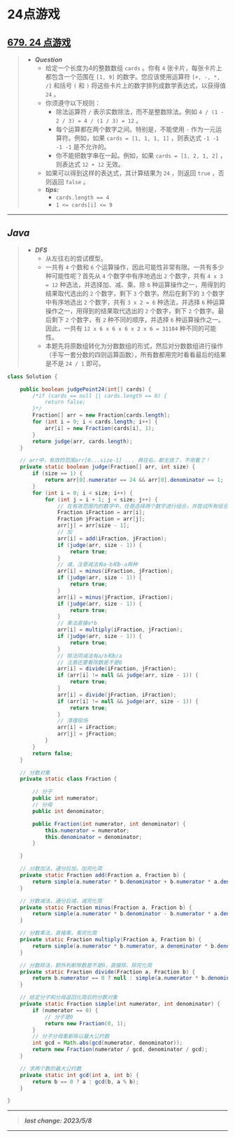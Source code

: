 # 24点游戏

## [679. 24 点游戏](https://leetcode.cn/problems/24-game/)

> - ***Question***
>   - 给定一个长度为4的整数数组 `cards` 。你有 `4` 张卡片，每张卡片上都包含一个范围在 `[1, 9]` 的数字。您应该使用运算符 `[+, -, *, /]` 和括号 `(` 和 `)` 将这些卡片上的数字排列成数学表达式，以获得值 `24` 。
>   - 你须遵守以下规则：
>     - 除法运算符 `/` 表示实数除法，而不是整数除法。例如 `4 / (1 - 2 / 3) = 4 / (1 / 3) = 12` 。
>     - 每个运算都在两个数字之间。特别是，不能使用 `-` 作为一元运算符。例如，如果 `cards = [1, 1, 1, 1]` ，则表达式 `-1 -1 -1 -1` 是不允许的。
>     - 你不能把数字串在一起。例如，如果 `cards = [1, 2, 1, 2]` ，则表达式 `12 + 12` 无效。
>   - 如果可以得到这样的表达式，其计算结果为 `24` ，则返回 `true` ，否则返回 `false` 。
>   - ***tips:***
>     - `cards.length == 4`
>     - `1 <= cards[i] <= 9`

---

## *Java*

> - ***DFS***
>   - 从左往右的尝试模型。
>   - 一共有 `4` 个数和 `6` 个运算操作，因此可能性非常有限。一共有多少种可能性呢？首先从 `4` 个数字中有序地选出 `2` 个数字，共有 `4 x 3 = 12` 种选法，并选择加、减、乘、除 `6` 种运算操作之一，用得到的结果取代选出的 `2` 个数字，剩下 `3` 个数字。然后在剩下的 `3` 个数字中有序地选出 `2` 个数字，共有 `3 x 2 = 6` 种选法，并选择 `6` 种运算操作之一，用得到的结果取代选出的 `2` 个数字，剩下 `2` 个数字。最后剩下 `2` 个数字，有 `2` 种不同的顺序，并选择 `6` 种运算操作之一。因此，一共有 `12 x 6 x 6 x 6 x 2 x 6 = 31104` 种不同的可能性。
>   - 本题先将原数组转化为分数数组的形式，然后对分数数组进行操作（手写一套分数的四则运算函数），所有数都用完时看看最后的结果是不是 `24 / 1` 即可。

```java
class Solution {

    public boolean judgePoint24(int[] cards) {
        /*if (cards == null || cards.length == 0) {
            return false;
        }*/
        Fraction[] arr = new Fraction[cards.length];
        for (int i = 0; i < cards.length; i++) {
            arr[i] = new Fraction(cards[i], 1);
        }
        return judge(arr, cards.length);
    }

    // arr中，有效的范围arr[0...size-1] ... 再往右，都无效了，不用看了！
    private static boolean judge(Fraction[] arr, int size) {
        if (size == 1) {
            return arr[0].numerator == 24 && arr[0].denominator == 1;
        }
        for (int i = 0; i < size; i++) {
            for (int j = i + 1; j < size; j++) {
                // 在有效范围内的数字中，任意选择两个数字进行组合，并尝试所有组合，尝试的结果放在前面那个数字的位置上，将最后一个元素放在第二个尝试元素上，范围缩小给下一级递归，这样避免了数组拷贝
                Fraction iFraction = arr[i];
                Fraction jFraction = arr[j];
                arr[j] = arr[size - 1];
                // 加
                arr[i] = add(iFraction, jFraction);
                if (judge(arr, size - 1)) {
                    return true;
                }
                // 减，注意减法有a-b和b-a两种
                arr[i] = minus(iFraction, jFraction);
                if (judge(arr, size - 1)) {
                    return true;
                }
                arr[i] = minus(jFraction, iFraction);
                if (judge(arr, size - 1)) {
                    return true;
                }
                // 乘法直接a*b
                arr[i] = multiply(iFraction, jFraction);
                if (judge(arr, size - 1)) {
                    return true;
                }
                // 除法同减法有a/b和b/a
                // 注意还要看除数是不是0
                arr[i] = divide(iFraction, jFraction);
                if (arr[i] != null && judge(arr, size - 1)) {
                    return true;
                }
                arr[i] = divide(jFraction, iFraction);
                if (arr[i] != null && judge(arr, size - 1)) {
                    return true;
                }
                // 清理现场
                arr[i] = iFraction;
                arr[j] = jFraction;
            }
        }
        return false;
    }

    // 分数对象
    private static class Fraction {

        // 分子
        public int numerator;
        // 分母
        public int denominator;

        public Fraction(int numerator, int denominator) {
            this.numerator = numerator;
            this.denominator = denominator;
        }

    }

    // 分数加法，通分后加，加完化简
    private static Fraction add(Fraction a, Fraction b) {
        return simple(a.numerator * b.denominator + b.numerator * a.denominator, a.denominator * b.denominator);
    }

    // 分数减法，通分后减，减完化简
    private static Fraction minus(Fraction a, Fraction b) {
        return simple(a.numerator * b.denominator - b.numerator * a.denominator, a.denominator * b.denominator);
    }

    // 分数乘法，直接乘，乘完化简
    private static Fraction multiply(Fraction a, Fraction b) {
        return simple(a.numerator * b.numerator, a.denominator * b.denominator);
    }

    // 分数除法，额外判断除数是不是0，直接除，除完化简
    private static Fraction divide(Fraction a, Fraction b) {
        return b.numerator == 0 ? null : simple(a.numerator * b.denominator, a.denominator * b.numerator);
    }

    // 给定分子和分母返回化简后的分数对象
    private static Fraction simple(int numerator, int denominator) {
        if (numerator == 0) {
            // 分子是0
            return new Fraction(0, 1);
        }
        // 分子分母重新除以最大公约数
        int gcd = Math.abs(gcd(numerator, denominator));
        return new Fraction(numerator / gcd, denominator / gcd);
    }

    // 求两个数的最大公约数
    private static int gcd(int a, int b) {
        return b == 0 ? a : gcd(b, a % b);
    }

}
```

---

> ***last change: 2023/5/8***

---
